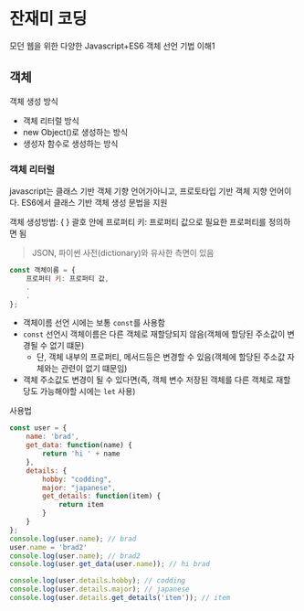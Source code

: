 # 잔재미 코딩
모던 웹을 위한 다양한 Javascript+ES6 객체 선언 기법 이해1


## 객체

객체 생성 방식

- 객체 리터럴 방식
- new Object()로 생성하는 방식
- 생성자 함수로 생성하는 방식

### 객체 리터럴

javascript는 클래스 기반 객체 기향 언어가아니고, 프로토타입 기반 객체 지향 언어이다.
ES6에서 클래스 기반 객체 생성 문법을 지원

객체 생성방법: { } 괄호 안에 프로퍼티 키: 프로퍼티 값으로 필요한 프로퍼티를 정의하면 됨

> JSON, 파이썬 사전(dictionary)와 유사한 측면이 있음

```js
const 객체이름 = {
    프로퍼티 키: 프로퍼티 값,
    .
    .
};
```

- 객체이름 선언 시에는 보통 `const`를 사용함
- `const` 선언시 객체이름은 다른 객체로 재할당되지 않음(객체에 할당된 주소값이 변경될 수 없기 떄문)
  - 단, 객체 내부의 프로퍼티, 메서드등은 변경할 수 있음(객체에 할당된 주소값 자체와는 관련이 없기 떄문임)
- 객체 주소값도 변경이 될 수 있다면(즉, 객체 변수 저장된 객체를 다른 객체로 재할당도 가능해야할 시에는 `let` 사용)


사용법

```js
const user = {
    name: 'brad',    
    get_data: function(name) {
        return 'hi ' + name
    },
    details: {
        hobby: "codding",
        major: "japanese",
        get_details: function(item) {
            return item
        }
    }
};
console.log(user.name); // brad
user.name = 'brad2'
console.log(user.name); // brad2
console.log(user.get_data(user.name)); // hi brad

console.log(user.details.hobby); // codding
console.log(user.details.major); // japanese
console.log(user.details.get_details('item')); // item
```